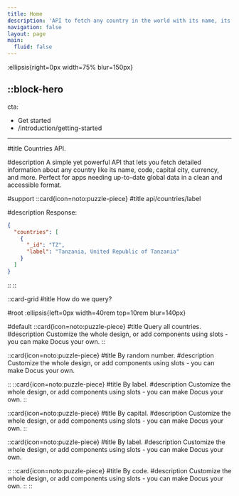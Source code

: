 ```yaml
---
title: Home
description: 'API to fetch any country in the world with its name, its id code and more information.'
navigation: false
layout: page
main:
  fluid: false
---
```


:ellipsis{right=0px width=75% blur=150px}

::block-hero
---
cta:
  - Get started
  - /introduction/getting-started
---

#title
Countries API.

#description
A simple yet powerful API that lets you fetch detailed information about any country like its name, code, capital city, currency, and more. Perfect for apps needing up-to-date global data in a clean and accessible format.

#support
  ::card{icon=noto:puzzle-piece}
  #title
  api/countries/label
  
  #description
  Response:
  ```json
  {
    "countries": [
      {
        "_id": "TZ",
        "label": "Tanzania, United Republic of Tanzania"
      }
    ]
  }
  ```
  ::
::

::card-grid
#title
How do we query?

#root
:ellipsis{left=0px width=40rem top=10rem blur=140px}

#default
  ::card{icon=noto:puzzle-piece}
  #title
  Query all countries.
  #description
  Customize the whole design, or add components using slots - you can make Docus your own.
  ::

  ::card{icon=noto:puzzle-piece}
  #title
  By random number.
  #description
  Customize the whole design, or add components using slots - you can make Docus your own.

  ::
  ::card{icon=noto:puzzle-piece}
  #title
  By label.
  #description
  Customize the whole design, or add components using slots - you can make Docus your own.
  ::

  ::card{icon=noto:puzzle-piece}
  #title
  By capital.
  #description
  Customize the whole design, or add components using slots - you can make Docus your own.
  ::

  ::card{icon=noto:puzzle-piece}
  #title
  By label.
  #description
  Customize the whole design, or add components using slots - you can make Docus your own.

  ::
  ::card{icon=noto:puzzle-piece}
  #title
  By code.
  #description
  Customize the whole design, or add components using slots - you can make Docus your own.
  ::
::
